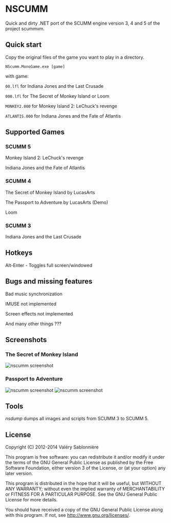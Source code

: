 NSCUMM
======

Quick and dirty .NET port of the SCUMM engine version 3, 4 and 5 of the project scummvm.

Quick start
-----------

Copy the original files of the game you want to play in a directory.

`NScumm.MonoGame.exe [game]`

with game:

`00.lfl` for Indiana Jones and the Last Crusade

`000.lfl` for The Secret of Monkey Island or Loom

`MONKEY2.000` for Monkey Island 2: LeChuck's revenge

`ATLANTIS.000` for Indiana Jones and the Fate of Atlantis

Supported Games
---------------

### SCUMM 5

Monkey Island 2: LeChuck's revenge

Indiana Jones and the Fate of Atlantis

### SCUMM 4

The Secret of Monkey Island by LucasArts

The Passport to Adventure by LucasArts (Demo)

Loom

### SCUMM 3

Indiana Jones and the Last Crusade

Hotkeys
-------

Alt-Enter              - Toggles full screen/windowed

Bugs and missing features
-------------------------

Bad music synchronization

IMUSE not implemented

Screen effects not implemented

And many other things ???

Screenshots
-----------

### The Secret of Monkey Island

![nscumm screenshot](https://raw.github.com/scemino/nscumm/master/Doc/Images/MonkeyIsland.png "The Secret of Monkey Island")

### Passport to Adventure

![nscumm screenshot](https://raw.github.com/scemino/nscumm/master/Doc/Images/Indy3.png "Indiana Jones 3")
![nscumm screenshot](https://raw.github.com/scemino/nscumm/master/Doc/Images/Loom.png "Loom")

Tools
-----

*nsdump* dumps all images and scripts from SCUMM 3 to SCUMM 5.

License
-------

Copyright (C) 2012-2014  Valéry Sablonnière

This program is free software: you can redistribute it and/or modify
it under the terms of the GNU General Public License as published by
the Free Software Foundation, either version 3 of the License, or
(at your option) any later version.

This program is distributed in the hope that it will be useful,
but WITHOUT ANY WARRANTY; without even the implied warranty of
MERCHANTABILITY or FITNESS FOR A PARTICULAR PURPOSE.  See the
GNU General Public License for more details.

You should have received a copy of the GNU General Public License
along with this program.  If not, see <http://www.gnu.org/licenses/>.
